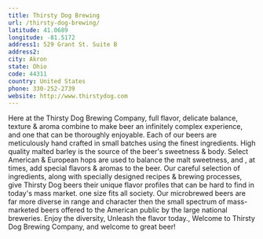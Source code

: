 ```yaml
---
title: Thirsty Dog Brewing
url: /thirsty-dog-brewing/
latitude: 41.0689
longitude: -81.5172
address1: 529 Grant St. Suite B
address2: 
city: Akron
state: Ohio
code: 44311
country: United States
phone: 330-252-2739
website: http://www.thirstydog.com
---
```

Here at the Thirsty Dog Brewing Company, full flavor, delicate balance, texture & aroma combine to make beer an infinitely complex experience, and one that can be thoroughly enjoyable. Each of our beers are meticulously hand crafted in small batches using the finest ingredients. High quality malted barley is the source of the beer's sweetness & body. Select American & European hops are used to balance the malt sweetness, and , at times, add special flavors & aromas to the beer. Our careful selection of ingredients, along with specially designed recipes & brewing processes, give Thirsty Dog beers their unique flavor profiles that can be hard to find in today's mass market. one size fits all society. Our microbrewed beers are far more diverse in range and character then the small spectrum of mass-marketed beers offered to the American public by the large national breweries. Enjoy the diversity, Unleash the flavor today., Welcome to Thirsty Dog Brewing Company, and welcome to great beer!

